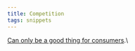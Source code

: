 ```yaml
---
title: Competition
tags: snippets
---
```


[Can only be a good thing for consumers](http://daringfireball.net/2007/09/amazon_mp3_downloader "Daring Fireball: The Amazon MP3 Store and Amazon MP3 Downloader").\
